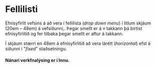 # Fellilisti

Efnisyfirlit vefsins á að vera í fellilista (_drop down menu_) í litlum skjáum (20em – 48em) á vefsíðunni,.
Þegar smellt er á ≡ takkann þá birtist efnisyfirlitið og fer tilbaka þegar smellt er aftur á takkann.

Í skjáum stærri en 48em á efnisyfirlitið að vera lárétt (_horizontal_) efst á síðunni í &quot;_fixed_&quot; staðsetningu.

#### Nánari verkfnalýsing er í Innu.
